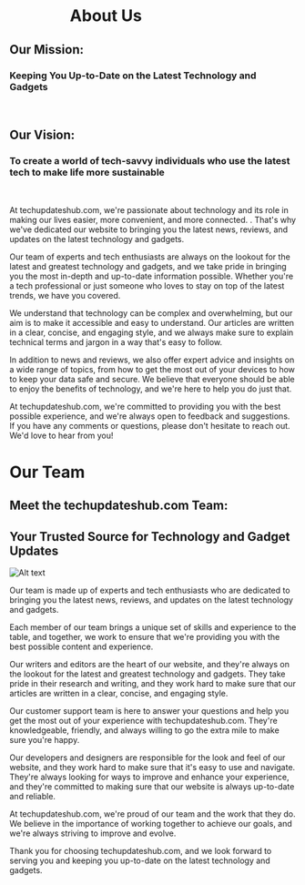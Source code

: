 # &nbsp;&nbsp;&nbsp;&nbsp;&nbsp;&nbsp;&nbsp;&nbsp;&nbsp;&nbsp;&nbsp;&nbsp;&nbsp;&nbsp;&nbsp;&nbsp;About Us

## Our Mission: 

### Keeping You Up-to-Date on the Latest Technology and Gadgets
</br>

## Our Vision:

### To create a world of tech-savvy individuals who use the latest tech to make life more sustainable
</br>

At techupdateshub.com, we're passionate about technology and its role in making our lives easier, more convenient, and more connected. . That's why we've dedicated our website to bringing you the latest news, reviews, and updates on the latest technology and gadgets.

Our team of experts and tech enthusiasts are always on the lookout for the latest and greatest technology and gadgets, and we take pride in bringing you the most in-depth and up-to-date information possible. Whether you're a tech professional or just someone who loves to stay on top of the latest trends, we have you covered.

We understand that technology can be complex and overwhelming, but our aim is to make it accessible and easy to understand. Our articles are written in a clear, concise, and engaging style, and we always make sure to explain technical terms and jargon in a way that's easy to follow.

In addition to news and reviews, we also offer expert advice and insights on a wide range of topics, from how to get the most out of your devices to how to keep your data safe and secure. We believe that everyone should be able to enjoy the benefits of technology, and we're here to help you do just that.

At techupdateshub.com, we're committed to providing you with the best possible experience, and we're always open to feedback and suggestions. If you have any comments or questions, please don't hesitate to reach out. We'd love to hear from you!


# Our Team

## Meet the techupdateshub.com Team:
## Your Trusted Source for Technology and Gadget Updates

![Alt text](../static/img/team.jpg?raw=true "Title")

Our team is made up of experts and tech enthusiasts who are dedicated to bringing you the latest news, reviews, and updates on the latest technology and gadgets.

Each member of our team brings a unique set of skills and experience to the table, and together, we work to ensure that we're providing you with the best possible content and experience.

Our writers and editors are the heart of our website, and they're always on the lookout for the latest and greatest technology and gadgets. They take pride in their research and writing, and they work hard to make sure that our articles are written in a clear, concise, and engaging style.

Our customer support team is here to answer your questions and help you get the most out of your experience with techupdateshub.com. They're knowledgeable, friendly, and always willing to go the extra mile to make sure you're happy.

Our developers and designers are responsible for the look and feel of our website, and they work hard to make sure that it's easy to use and navigate. They're always looking for ways to improve and enhance your experience, and they're committed to making sure that our website is always up-to-date and reliable.

At techupdateshub.com, we're proud of our team and the work that they do. We believe in the importance of working together to achieve our goals, and we're always striving to improve and evolve.

Thank you for choosing techupdateshub.com, and we look forward to serving you and keeping you up-to-date on the latest technology and gadgets.



